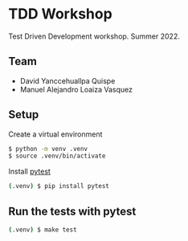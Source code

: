 # TDD Workshop

Test Driven Development workshop. Summer 2022.

## Team

* David Yanccehuallpa Quispe
* Manuel Alejandro Loaiza Vasquez

## Setup

Create a virtual environment

```bash
$ python -m venv .venv
$ source .venv/bin/activate
```

Install [pytest](https://pypi.org/project/pytest/)
```bash
(.venv) $ pip install pytest
```

## Run the tests with pytest

```bash
(.venv) $ make test
```